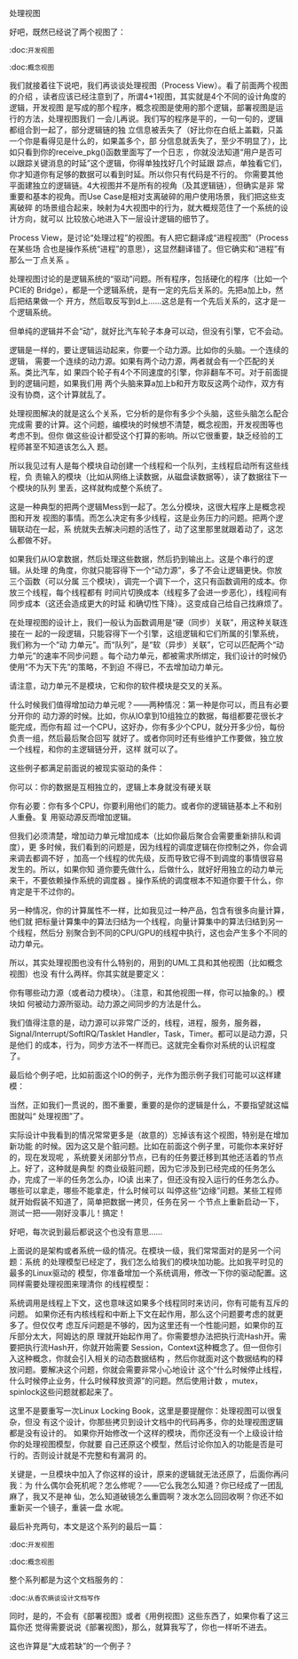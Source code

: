     
处理视图

好吧，既然已经说了两个视图了：

  :doc:`开发视图`

  :doc:`概念视图`

我们就接着往下说吧，我们再谈谈处理视图（Process View）。看了前面两个视图的介绍
，读者应该已经注意到了，所谓4+1视图，其实就是4个不同的设计角度的逻辑，开发视图
是写成的那个程序，概念视图是使用的那个逻辑，部署视图是运行的方法，处理视图我们
一会儿再说。我们写的程序是平的，一句一句的，逻辑都组合到一起了，部分逻辑链的独
立信息被丢失了（好比你在白纸上盖戳，只盖一个你是看得见是什么的，如果盖多个，部
分信息就丢失了，至少不明显了），比如只看到你的receive_pkg()函数里面写了一个日志
，你就没法知道“用户是否可以跟踪关键消息的时延”这个逻辑，你得单独找好几个时延跟
踪点，单独看它们，你才知道你有足够的数据可以看到时延。所以你只有代码是不行的。
你需要其他平面建独立的逻辑链。4大视图并不是所有的视角（及其逻辑链），但确实是非
常重要和基本的视角。而Use Case是相对支离破碎的用户使用场景，我们把这些支离破碎
的场景组合起来，映射为4大视图中的行为，就大概规范住了一个系统的设计方向，就可以
比较放心地进入下一层设计逻辑的细节了。

Process View，是讨论“处理过程”的视图。有人把它翻译成“进程视图”（Process在某些场
合也是操作系统“进程”的意思），这显然翻译错了。但它确实和“进程”有那么一丁点关系
。

处理视图讨论的是逻辑系统的“驱动”问题。所有程序，包括硬化的程序（比如一个PCIE的
Bridge），都是一个逻辑系统，是有一定的先后关系的。先把a加上b，然后把结果做一个
开方，然后取反写到d上……这总是有一个先后关系的，这才是一个逻辑系统。

但单纯的逻辑并不会“动”，就好比汽车轮子本身可以动，但没有引擎，它不会动。

逻辑是一样的，要让逻辑运动起来，你要一个动力源。比如你的头脑。一个连续的逻辑，
需要一个连续的动力源。如果有两个动力源，两者就会有一个匹配的关系。类比汽车，如
果四个轮子有4个不同速度的引擎，你非翻车不可。对于前面提到的逻辑问题，如果我们用
两个头脑来算a加上b和开方取反这两个动作，双方有没有协商，这个计算就乱了。

处理视图解决的就是这么个关系，它分析的是你有多少个头脑，这些头脑怎么配合完成需
要的计算。这个问题，编模块的时候想不清楚，概念视图，开发视图等也考虑不到。但你
做这些设计都受这个打算的影响。所以它很重要，缺乏经验的工程师甚至不知道该怎么入
题。

所以我见过有人是每个模块自动创建一个线程和一个队列，主线程启动所有这些线程，负
责输入的模块（比如从网络上读数据，从磁盘读数据等），读了数据往下一个模块的队列
里丢，这样就构成整个系统了。

这是一种典型的把两个逻辑Mess到一起了。怎么分模块，这很大程序上是概念视图和开发
视图的事情。而怎么决定有多少线程，这是业务压力的问题。把两个逻辑联动在一起，系
统就失去解决问题的活性了，动了这里那里就跟着动了，这怎么都做不好。

如果我们从IO拿数据，然后处理这些数据，然后扔到输出上。这是个串行的逻辑。从处理
的角度，你就只能容得下一个“动力源”，多了不会让逻辑更快。你放三个函数（可以分属
三个模块），调完一个调下一个，这只有函数调用的成本。你放三个线程，每个线程都有
时间片切换成本（线程多了会进一步恶化），线程间有同步成本（这还会造成更大的时延
和确切性下降）。这变成自己给自己找麻烦了。

在处理视图的设计上，我们一般认为函数调用是“硬（同步）关联”，用这种关联连接在一
起的一段逻辑，只能容得下一个引擎，这组逻辑和它们所属的引擎系统，我们称为一个“动
力单元”。而“队列”，是“软（异步）关联”，它可以匹配两个“动力单元”的速率不同步问题
。每个动力单元，都被需求所绑定，我们设计的时候仍使用“不为天下先”的策略，不到迫
不得已，不去增加动力单元。

请注意，动力单元不是模块，它和你的软件模块是交叉的关系。

什么时候我们值得增加动力单元呢？——两种情况：第一种是你可以，而且有必要分开你的
动力源的时候。比如，你从IO拿到10组独立的数据，每组都要花很长才能完成，而你有超
过一个CPU，这好办，你有多少个CPU，就分开多少份，每份负责一组，然后最后聚合回写
就好了。或者你同时还有些维护工作要做，独立放一个线程，和你的主逻辑链分开，这样
就可以了。

这些例子都满足前面说的被现实驱动的条件：

你可以：你的数据是互相独立的，逻辑上本身就没有硬关联

你有必要：你有多个CPU，你要利用他们的能力。或者你的逻辑链基本上不和别人重叠。复
用驱动源反而增加逻辑。

但我们必须清楚，增加动力单元增加成本（比如你最后聚合会需要重新排队和调度），更
多时候，我们看到的问题是，因为线程的调度逻辑在你控制之外，你会调来调去都调不好
，加高一个线程的优先级，反而导致它得不到调度的事情很容易发生的。所以，如果你知
道你要先做什么，后做什么，就好好用独立的动力单元来干，不要依赖操作系统的调度器
。操作系统的调度根本不知道你要干什么，你肯定是干不过你的。

另一种情况，你的计算属性不一样，比如我见过一种产品，包含有很多向量计算，他们就
把标量计算集中的算法归结为一个线程，向量计算集中的算法归结到另一个线程，然后分
别聚合到不同的CPU/GPU的线程中执行，这也会产生多个不同的动力单元。

所以，其实处理视图也没有什么特别的，用到的UML工具和其他视图（比如概念视图）也没
有什么两样。你其实就是要定义：

你有哪些动力源（或者动力模块）。（注意，和其他视图一样，你可以抽象的。）模块如
何被动力源所驱动。动力源之间同步的方法是什么。

我们值得注意的是，动力源可以非常广泛的，线程，进程，服务，服务器，
Signal/Interrupt/SoftIRQ/Tasklet Handler，Task，Timer。都可以是动力源，只是他们
的成本，行为，同步方法不一样而已。这就完全看你对系统的认识程度了。

最后给个例子吧，比如前面这个IO的例子，光作为图示例子我们可能可以这样建模：

当然，正如我们一贯说的，图不重要，重要的是你的逻辑是什么，不要指望就这幅图就叫“
处理视图”了。

实际设计中我看到的情况常常更多是（故意的）忘掉该有这个视图，特别是在增加新功能
的时候。因为这又是个脏问题。比如在前面这个例子里，可能你本来好好的，现在发现呢
，系统要关闭部分节点，已有的任务要迁移到其他还活着的节点上。好了，这种就是典型
的商业级脏问题，因为它涉及到已经完成的任务怎么办，完成了一半的任务怎么办，IO读
出来了，但还没有投入运行的任务怎么办。哪些可以拿走，哪些不能拿走，什么时候可以
叫停这些“边缘”问题。某些工程师就开始假装不知道了，简单把数据一拷贝，任务在另一
个节点上重新启动一下，测试一把——刚好没事儿！搞定！

好吧，每次说到最后都说这个也没有意思……

上面说的是架构或者系统一级的情况。在模块一级，我们常常面对的是另一个问题：系统
的处理模型已经定了，我们怎么给我们的模块加功能。比如我平时见的最多的Linux驱动的
模型，你准备增加一个系统调用，修改一下你的驱动配置。这同样需要处理视图来理清你
的线程模型：

系统调用是线程上下文，这也意味这如果多个线程同时来访问，你有可能有互斥的问题。
如果你还有内核线程和中断上下文在起作用，那么这个问题要考虑的就更多了。但仅仅考
虑互斥问题是不够的，因为这里还有一个性能问题，如果你的互斥部分太大，阿姆达的原
理就开始起作用了。你需要想办法把执行流Hash开。需要把执行流Hash开，你就开始需要
Session，Context这种概念了。但一但你引入这种概念，你就会引入相关的动态数据结构
，然后你就面对这个数据结构的释放问题。要解决这个问题，你就会需要非常小心地设计
这个“什么时候停止线程，什么时候停止业务，什么时候释放资源”的问题。然后使用计数
，mutex，spinlock这些问题就都起来了。

这里不是要重写一次Linux Locking Book，这里是要提醒你：处理视图可以很复杂，但没
有这个设计，你那些拷贝到设计文档中的代码再多，你的处理视图逻辑都是没有设计的。
如果你开始修改一个这样的模块，而你还没有一个上级设计给你的处理视图模型，你就要
自己还原这个模型，然后讨论你加入的功能是否是可行的。否则设计就是不完整和有漏洞
的。

关键是，一旦模块中加入了你这样的设计，原来的逻辑就无法还原了，后面你再问我：为
什么偶尔会死机呢？怎么修呢？——它么我怎么知道？你已经成了一团乱麻了，我又不是神
仙，怎么知道破镜怎么重圆啊？泼水怎么回回收啊？你还不如重新买一个镜子，重装一盘
水呢。

最后补充两句，本文是这个系列的最后一篇：
  
  :doc:`开发视图`

  :doc:`概念视图`

整个系列都是为这个文档服务的：

  :doc:`从香农熵谈设计文档写作`

同时，是的，不会有《部署视图》或者《用例视图》这些东西了，如果你看了这三篇你还
觉得需要说说《部署视图》，那么，就算我写了，你也一样听不进去。

这也许算是“大成若缺”的一个例子？
